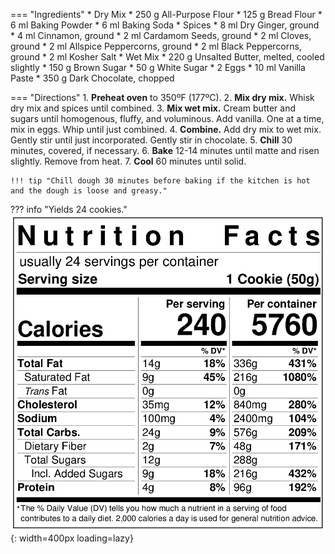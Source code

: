 === "Ingredients"
    * Dry Mix
        * 250 g All-Purpose Flour
        * 125 g Bread Flour
        * 6 ml Baking Powder
        * 6 ml Baking Soda
    * Spices
        * 8 ml Dry Ginger, ground
        * 4 ml Cinnamon, ground
        * 2 ml Cardamom Seeds, ground
        * 2 ml Cloves, ground
        * 2 ml Allspice Peppercorns, ground
        * 2 ml Black Peppercorns, ground
        * 2 ml Kosher Salt
    * Wet Mix
        * 220 g Unsalted Butter, melted, cooled slightly
        * 150 g Brown Sugar
        * 50 g White Sugar
        * 2 Eggs
        * 10 ml Vanilla Paste
        * 350 g Dark Chocolate, chopped

=== "Directions"
    1. **Preheat oven** to 350ºF (177ºC).
    2. **Mix dry mix.** Whisk dry mix and spices until combined.
    3. **Mix wet mix.** Cream butter and sugars until homogenous, fluffy, and voluminous. Add vanilla. One at a time, mix in eggs. Whip until just combined.
    4. **Combine.** Add dry mix to wet mix. Gently stir until just incorporated. Gently stir in chocolate.
    5. **Chill** 30 minutes, covered, if necessary.
    6. **Bake** 12-14 minutes until matte and risen slightly. Remove from heat.
    7. **Cool** 60 minutes until solid.

    !!! tip "Chill dough 30 minutes before baking if the kitchen is hot and the dough is loose and greasy."

??? info "Yields 24 cookies."
    ![Nutrition Label](../../../assets/nutrition-labels/spiced-chocolate-chip-cookies.png){: width=400px loading=lazy}

[^1]:
    Adarme, Adrianna. ["Chai Masala Chocolate Chip Cookies."](https://www.acozykitchen.com/chai-chocolate-chip-cookies#wprm-recipe-container-38047) *A Cozy Kitchen.* 19 October 2017.
[^2]:
    Mostrom, Lindsay. ["The Best Soft Chocolate Chip Cookies."](https://pinchofyum.com/the-best-soft-chocolate-chip-cookies) *Pinch of Yum.* 11 May 2015.
